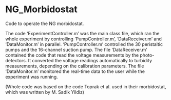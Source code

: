 # NG_Morbidostat
Code to operate the NG morbidostat. 

The code ‘ExperimentController.m’ was the main class file, which ran the whole experiment by controlling ‘PumpController.m’, ‘DataReceiver.m’ and ‘DataMonitor.m’ in parallel. ‘PumpController.m’ controlled the 30 peristaltic pumps and the 16-channel suction pump. The file ‘DataReceiver.m’ contained the code that read the voltage measurements by the photo-detectors. It converted the voltage readings automatically to turbidity measurements, depending on the calibration parameters. The file ‘DataMonitor.m’ monitored the real-time data to the user while the experiment was running.

(Whole code was based on the code Toprak et al. used in their morbidostat, which was written by M. Sadik Yildiz)
